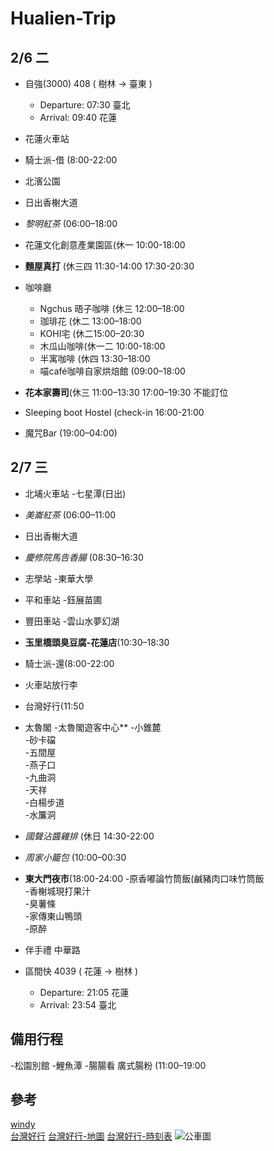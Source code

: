 # Hualien-Trip

## 2/6 二

- 自強(3000) 408 ( 樹林 → 臺東 )
  - Departure: 07:30 臺北
  - Arrival: 09:40 花蓮

- 花蓮火車站

- 騎士派-借 (8:00-22:00

- 北濱公園

- 日出香榭大道

- *黎明紅茶* (06:00–18:00

- 花蓮文化創意產業園區(休一 10:00-18:00

- **麵屋真打** (休三四 11:30-14:00 17:30-20:30

- 咖啡廳
  - Ngchus 晤子咖啡 (休三 12:00–18:00  
  - 珈琲花 (休二 13:00–18:00  
  - KOHI宅 (休二15:00–20:30  
  - 木瓜山咖啡(休一二 10:00-18:00  
  - 半寓咖啡 (休四 13:30–18:00  
  - 喵café咖啡自家烘焙館 (09:00–18:00  

- **花本家壽司**(休三 11:00–13:30 17:00–19:30 不能訂位

- Sleeping boot Hostel (check-in 16:00-21:00

- 魔咒Bar (19:00–04:00)

## 2/7 三

- 北埔火車站
  -七星潭(日出)

- *美崙紅茶* (06:00–11:00

- 日出香榭大道

- *慶修院馬告香腸* (08:30–16:30

- 志學站
  -東華大學

- 平和車站
  -鈺展苗圃

- 豐田車站
  -雲山水夢幻湖

- **玉里橋頭臭豆腐-花蓮店**(10:30–18:30

- 騎士派-還(8:00-22:00

- 火車站放行李

- 台灣好行(11:50

- 太魯閣
  -太魯閣遊客中心**
    -小錐麓  
    -砂卡礑  
    -五間屋  
  -燕子口  
  -九曲洞  
  -天祥  
    -白楊步道  
    -水簾洞  

- *國聲沾醬雞排* (休日 14:30-22:00

- *周家小籠包* (10:00–00:30

- **東大門夜市**(18:00-24:00
  -原香嘟論竹筒飯(鹹豬肉口味竹筒飯  
  -香榭城現打果汁  
  -臭薯條  
  -家傳東山鴨頭  
  -原醉  

- 伴手禮 中華路

- 區間快 4039 ( 花蓮 → 樹林 )
  - Departure: 21:05 花蓮
  - Arrival: 23:54 臺北

## 備用行程

-松園別館
-鯉魚潭
-腸腸看 廣式腸粉 (11:00–19:00

## 參考

[windy](https://www.windy.com/23.991/121.620?23.918,121.620,11)  
[台灣好行](https://www.taiwantrip.com.tw/Frontend/Route/Select_p?RouteID=R0071) 
[台灣好行-地圖](https://www.taiwantrip.com.tw/Frontend/Bustime/bus/R0071) 
[台灣好行-時刻表](https://www.taiwantrip.com.tw/Frontend/Bustime/TimeTable/R0071) 
![公車圖](https://www.taiwantrip.com.tw/download/Ckeditor/%E5%A4%AA%E9%AD%AF%E9%96%A3%E8%BD%89%E4%B9%98%E6%87%B6%E4%BA%BA%E5%8C%85-1_0.jpg)
